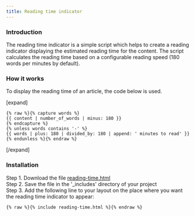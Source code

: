```yaml
---
title: Reading time indicator
---
```


### Introduction

The reading time indicator is a simple script which helps to create a reading indicator displaying the estimated reading time for the content. The script calculates the reading time based on a configurable reading speed (180 words per minutes by default).

### How it works

To display the reading time of an article, the code below is used.

[expand]

```
{% raw %}{% capture words %}
{{ content | number_of_words | minus: 180 }}
{% endcapture %}
{% unless words contains '-' %}
{{ words | plus: 180 | divided_by: 180 | append: ' minutes to read' }}
{% endunless %}{% endraw %}
```

[/expand]

### Installation

Step 1. Download the file [reading-time.html](https://raw.githubusercontent.com/jhvanderschee/jekyllcodex/gh-pages/_includes/reading-time.html)
<br />Step 2. Save the file in the '_includes' directory of your project
<br />Step 3. Add the following line to your layout on the place where you want the reading time indicator to appear:

```
{% raw %}{% include reading-time.html %}{% endraw %}
```